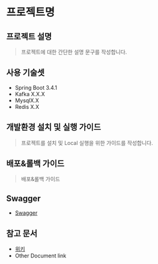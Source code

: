 # 프로젝트명 

## 프로젝트 설명
> 프로젝트에 대한 간단한 설명 문구를 작성합니다.

## 사용 기술셋
  * Spring Boot 3.4.1
  * Kafka X.X.X
  * MysqlX.X
  * Redis X.X 

## 개발환경 설치 및 실행 가이드
> 프로젝트를 설치 및 Local 실행을 위한 가이드를 작성합니다.

## 배포&롤백 가이드
> 배포&롤백 가이드 

## Swagger 
* [Swagger](http://www.naver.com)

## 참고 문서
* [위키](https://www.naver.com)
* Other Document link

